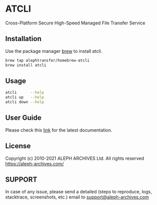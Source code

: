 
# ATCLI

Cross-Platform Secure High-Speed Managed File Transfer Service

## Installation

Use the package manager [brew](https://brew.sh/) to install atcli.

```bash
brew tap alephtransfer/homebrew-atcli
brew install atcli
```

## Usage

```bash
atcli      --help
atcli up   --help
atcli down --help
```

## User Guide

Please check this [link](https://alephtransfer.com/doc/atcli.html) for the latest documentation.

## License
Copyright (c) 2010-2021 ALEPH ARCHIVES Ltd. All rights reserved
https://aleph-archives.com/


## SUPPORT

In case of any issue, please send a detailed (steps to reproduce, logs, stacktrace, screenshots, etc.) email to support@aleph-archives.com
